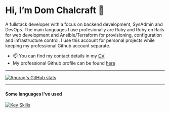 
# Hi, I’m Dom Chalcraft 👋

A fullstack developer with a focus on backend development, SysAdmin and DevOps. The main languages I use profesionally are Ruby and Ruby on Rails for web development and Ansible/Terraform for provisioning, configuration and infrastructure control. I use this account for personal projects while keeping my professional Github account separate.

- 📫 You can find my contact details in my [CV](https://github.com/domchalcraft/domchalcraft/blob/main/DChalcraftCV.pdf)
- My professional Github profile can be found [here](https://github.com/DChalcraft)

---

[![Anurag's GitHub stats](https://github-readme-stats.vercel.app/api?username=domchalcraft&include_all_commits=true)](https://github.com/anuraghazra/github-readme-stats)

---

#### Some languages I've used

[![Key Skills](https://skillicons.dev/icons?i=ruby,rails,nginx,mysql,postgresql,redis,mongodb,docker,aws,gcp,linux,ansible,git,githubactions,html,css,react,js,ts,bootstrap,matlab,latex&theme=light)](https://skillicons.dev)



<!---
domchalcraft/domchalcraft is a ✨ special ✨ repository because its `README.md` (this file) appears on your GitHub profile.
You can click the Preview link to take a look at your changes.
--->
